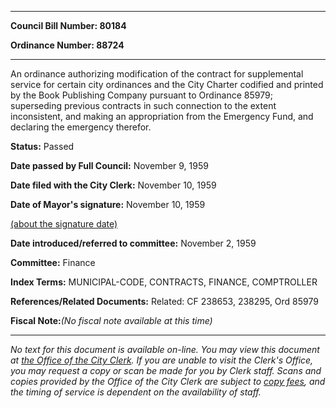 

********

**Council Bill Number: 80184**
   
**Ordinance Number: 88724**
********

 An ordinance authorizing modification of the contract for supplemental service for certain city ordinances and the City Charter codified and printed by the Book Publishing Company pursuant to Ordinance 85979; superseding previous contracts in such connection to the extent inconsistent, and making an appropriation from the Emergency Fund, and declaring the emergency therefor.

**Status:** Passed
   
**Date passed by Full Council:** November 9, 1959
   
**Date filed with the City Clerk:** November 10, 1959
   
**Date of Mayor's signature:** November 10, 1959
   
[(about the signature date)](/~public/approvaldate.htm)
   
   
   
**Date introduced/referred to committee:** November 2, 1959
   
**Committee:** Finance
   
   
**Index Terms:** MUNICIPAL-CODE, CONTRACTS, FINANCE, COMPTROLLER

**References/Related Documents:** Related: CF 238653, 238295, Ord 85979

**Fiscal Note:**_(No fiscal note available at this time)_
********

_No text for this document is available on-line. You may view this document at [the Office of the City Clerk](http://www.seattle.gov/leg/clerk/contactUs.htm). If you are unable to visit the Clerk's Office, you may request a copy or scan be made for you by Clerk staff. Scans and copies provided by the Office of the City Clerk are subject to [copy fees](http://clerk.seattle.gov/~public/clerkfees.htm), and the timing of service is dependent on the availability of staff._

